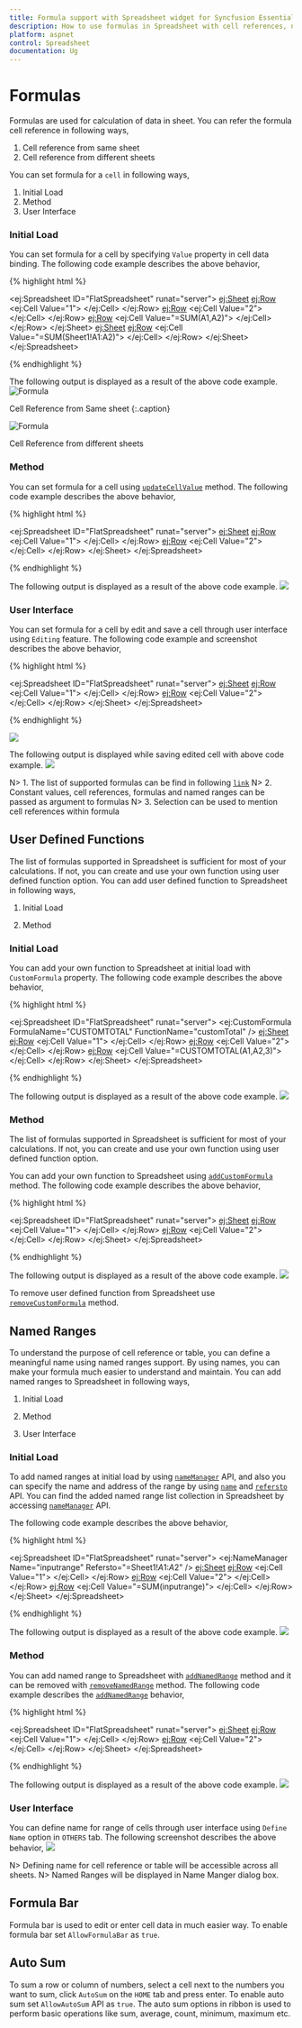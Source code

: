 ```yaml
---
title: Formula support with Spreadsheet widget for Syncfusion Essential JS
description: How to use formulas in Spreadsheet with cell references, named ranges etc.
platform: aspnet
control: Spreadsheet
documentation: Ug
---
```

# Formulas

Formulas are used for calculation of data in sheet. You can refer the formula cell reference in following ways,

1. Cell reference from same sheet
2. Cell reference from different sheets

You can set formula for a `cell` in following ways,

1. Initial Load
2. Method
3. User Interface

### Initial Load

You can set formula for a cell by specifying `Value` property in cell data binding. The following code example describes the above behavior,

{% highlight html %}

<ej:Spreadsheet ID="FlatSpreadsheet" runat="server">
        <Sheets>
                <ej:Sheet>
                    <Rows>
                        <ej:Row>
                            <Cells>
                                <ej:Cell Value="1">
                                </ej:Cell>
                            </Cells>
                        </ej:Row>
                        <ej:Row>
                            <Cells>
                                <ej:Cell Value="2">
                                </ej:Cell>
                            </Cells>
                        </ej:Row>
                        <ej:Row>
                            <Cells>
                                <ej:Cell Value="=SUM(A1,A2)">
                                </ej:Cell>
                            </Cells>
                        </ej:Row>
                    </Rows>
                </ej:Sheet>
                <ej:Sheet>
                    <Rows>
                        <ej:Row>
                            <Cells>
                                <ej:Cell Value="=SUM(Sheet1!A1:A2)">
                                </ej:Cell>
                            </Cells>
                        </ej:Row>
                    </Rows>
                </ej:Sheet>
            </Sheets> 
</ej:Spreadsheet>

{% endhighlight %}

The following output is displayed as a result of the above code example.
![Formula](Formulas_images/Formula_img6.png)

Cell Reference from Same sheet
{:.caption}

![Formula](Formulas_images/Formula_img7.png)

Cell Reference from different sheets

### Method

You can set formula for a cell using [`updateCellValue`](https://help.syncfusion.com/api/js/ejspreadsheet#methods:xledit-updatecellvalue "updateCellValue") method. The following code example describes the above behavior,

{% highlight html %}

<ej:Spreadsheet ID="FlatSpreadsheet" runat="server">
   <ClientSideEvents LoadComplete="loadComplete" />
        <Sheets>
                <ej:Sheet>
                    <Rows>
                        <ej:Row>
                            <Cells>
                                <ej:Cell Value="1">
                                </ej:Cell>
                            </Cells>
                        </ej:Row>
                        <ej:Row>
                            <Cells>
                                <ej:Cell Value="2">
                                </ej:Cell>
                            </Cells>
                        </ej:Row>
                    </Rows>
                </ej:Sheet>
            </Sheets> 
</ej:Spreadsheet>

<script type="text/javascript">
function loadComplete() {
        this.XLEdit.updateCellValue({ rowIndex: 2, colIndex: 0 }, "=SUM(A1,A2)");
    }
</script>

{% endhighlight %}

The following output is displayed as a result of the above code example.
![](Formulas_images/Formula_img1.png)

### User Interface

You can set formula for a cell by edit and save a cell through user interface using `Editing` feature. The following code example and screenshot describes the above behavior,

{% highlight html %}

<ej:Spreadsheet ID="FlatSpreadsheet" runat="server">
        <Sheets>
                <ej:Sheet>
                    <Rows>
                        <ej:Row>
                            <Cells>
                                <ej:Cell Value="1">
                                </ej:Cell>
                            </Cells>
                        </ej:Row>
                        <ej:Row>
                            <Cells>
                                <ej:Cell Value="2">
                                </ej:Cell>
                            </Cells>
                        </ej:Row>
                    </Rows>
                </ej:Sheet>
            </Sheets> 
</ej:Spreadsheet>

{% endhighlight %}

![](Formulas_images/Formula_img2.png)

The following output is displayed while saving edited cell with above code example.
![](Formulas_images/Formula_img1.png)

N> 1. The list of supported formulas can be find in following [`link`](https://help.syncfusion.com/js/calculate/supported-formulas/supported-formulas "link")
N> 2. Constant values, cell references, formulas and named ranges can be passed as argument to formulas
N> 3. Selection can be used to mention cell references within formula

## User Defined Functions

The list of formulas supported in Spreadsheet is sufficient for most of your calculations. If not, you can create and use your own function using user defined function option. You can add user defined function to Spreadsheet in following ways,

1. Initial Load

2. Method


### Initial Load

You can add your own function to Spreadsheet at initial load with `CustomFormula` property. The following code example describes the above behavior,

{% highlight html %}

<ej:Spreadsheet ID="FlatSpreadsheet" runat="server">
    <CustomFormula>
        <ej:CustomFormula FormulaName="CUSTOMTOTAL" FunctionName="customTotal" />
    </CustomFormula>
    <Sheets>
        <ej:Sheet>
            <Rows>
                <ej:Row>
                    <Cells>
                        <ej:Cell Value="1">
                        </ej:Cell>
                    </Cells>
                </ej:Row>
                <ej:Row>
                    <Cells>
                        <ej:Cell Value="2">
                        </ej:Cell>
                    </Cells>
                </ej:Row>
                <ej:Row>
                    <Cells>
                        <ej:Cell Value="=CUSTOMTOTAL(A1,A2,3)">
                        </ej:Cell>
                    </Cells>
                </ej:Row>
            </Rows>
        </ej:Sheet>
    </Sheets>
</ej:Spreadsheet>

<script type="text/javascript">
function customTotal(args) {
	var param1, param2, param3, value, excelObj = $('#FlatSpreadsheet').data("ejSpreadsheet"),
	argument = excelObj.getValueFromFormulaArg(args);
	param1 = argument["arg1"];
	param2 = argument["arg2"];
	param3 = argument["arg3"];
	value = param1 * param2 + param3;
	return value;
}
</script>
{% endhighlight %}

The following output is displayed as a result of the above code example.
![](Formulas_images/Formula_img5.png)

### Method

The list of formulas supported in Spreadsheet is sufficient for most of your calculations. If not, you can create and use your own function using user defined function option.

You can add your own function to Spreadsheet using [`addCustomFormula`](https://help.syncfusion.com/api/js/ejspreadsheet#methods:addcustomformula "addCustomFormula") method. The following code example describes the above behavior,

{% highlight html %}

<ej:Spreadsheet ID="FlatSpreadsheet" runat="server">
   <ClientSideEvents LoadComplete="loadComplete" />
        <Sheets>
                <ej:Sheet>
                    <Rows>
                        <ej:Row>
                            <Cells>
                                <ej:Cell Value="1">
                                </ej:Cell>
                            </Cells>
                        </ej:Row>
                        <ej:Row>
                            <Cells>
                                <ej:Cell Value="2">
                                </ej:Cell>
                            </Cells>
                        </ej:Row>
                    </Rows>
                </ej:Sheet>
            </Sheets> 
</ej:Spreadsheet>

<script type="text/javascript">
 function loadComplete() {
            this.addCustomFormula("CUSTOMTOTAL", "customTotal");
            this.XLEdit.updateCellValue({ rowIndex: 2, colIndex: 0 }, "=CUSTOMTOTAL(A1,A2,3)");
        }

        function customTotal(args) {
            var param1, param2, param3, value, excelObj = $('#FlatSpreadsheet').data("ejSpreadsheet"),
            argument = excelObj.getValueFromFormulaArg(args);
            param1 = argument["arg1"];
            param2 = argument["arg2"];
            param3 = argument["arg3"];
            value = param1 * param2 + param3;
            return value;
        }
</script>

{% endhighlight %}


The following output is displayed as a result of the above code example.
![](Formulas_images/Formula_img5.png)

To remove user defined function from Spreadsheet use [`removeCustomFormula`](https://help.syncfusion.com/api/js/ejspreadsheet#methods:removecustomformula "removeCustomFormula") method.

## Named Ranges

To understand the purpose of cell reference or table, you can define a meaningful name using named ranges support. By using names, you can make your formula much easier to understand and maintain. You can add named ranges to Spreadsheet in following ways,
    
1. Initial Load

2. Method

3. User Interface

### Initial Load

To add named ranges at initial load by using [`nameManager`](https://help.syncfusion.com/api/js/ejspreadsheet#members:namemanager "nameManager") API, and also you can specify the name and address of the range by using [`name`](https://help.syncfusion.com/api/js/ejspreadsheet#members:namemanager-name "name") and [`refersto`](https://help.syncfusion.com/api/js/ejspreadsheet#members:namemanager-refersto "refersto") API. You can find the added named range list collection in Spreadsheet by accessing [`nameManager`](https://help.syncfusion.com/api/js/ejspreadsheet#members:namemanager "nameManager") API.

The following code example describes the above behavior,

{% highlight html %}

<ej:Spreadsheet ID="FlatSpreadsheet" runat="server">
    <NameManagers>
        <ej:NameManager Name="inputrange" Refersto="=Sheet1!$A$1:$A$2" />
    </NameManagers>
    <Sheets>
        <ej:Sheet>
            <Rows>
                <ej:Row>
                    <Cells>
                        <ej:Cell Value="1">
                        </ej:Cell>
                    </Cells>
                </ej:Row>
                <ej:Row>
                    <Cells>
                        <ej:Cell Value="2">
                        </ej:Cell>
                    </Cells>
                </ej:Row>
                <ej:Row>
                    <Cells>
                        <ej:Cell Value="=SUM(inputrange)">
                        </ej:Cell>
                    </Cells>
                </ej:Row>
            </Rows>
        </ej:Sheet>
    </Sheets>
</ej:Spreadsheet>

{% endhighlight %}

The following output is displayed as a result of the above code example.
![](Formulas_images/Formula_img3.png)

### Method

You can add named range to Spreadsheet with [`addNamedRange`](https://help.syncfusion.com/api/js/ejspreadsheet#methods:xlribbon-addnamedrange "addNamedRange") method and it can be removed with [`removeNamedRange`](https://help.syncfusion.com/api/js/ejspreadsheet#methods:xlribbon-removenamedrange "removeNamedRange") method. The following code example describes the [`addNamedRange`](https://help.syncfusion.com/api/js/ejspreadsheet#methods:xlribbon-addnamedrange "addNamedRange") behavior,

{% highlight html %}

<ej:Spreadsheet ID="FlatSpreadsheet" runat="server">
   <ClientSideEvents LoadComplete="loadComplete" />
        <Sheets>
                <ej:Sheet>
                    <Rows>
                        <ej:Row>
                            <Cells>
                                <ej:Cell Value="1">
                                </ej:Cell>
                            </Cells>
                        </ej:Row>
                        <ej:Row>
                            <Cells>
                                <ej:Cell Value="2">
                                </ej:Cell>
                            </Cells>
                        </ej:Row>
                    </Rows>
                </ej:Sheet>
            </Sheets> 
</ej:Spreadsheet>

<script type="text/javascript">
 function loadComplete() {
        this.XLRibbon.addNamedRange("inputrange", "=Sheet1!$A$1:$A$2", "named range demo", this.getActiveSheetIndex());
        this.XLEdit.updateCellValue({rowIndex: 2, colIndex: 0}, "=SUM(inputrange)");            
    }
</script>

{% endhighlight %}

The following output is displayed as a result of the above code example.
![](Formulas_images/Formula_img3.png)

### User Interface

You can define name for range of cells through user interface using `Define Name` option in `OTHERS` tab. The following screenshot describes the above behavior,
![](Formulas_images/Formula_img4.png)

N> Defining name for cell reference or table will be accessible across all sheets.
N> Named Ranges will be displayed in Name Manger dialog box.

## Formula Bar

Formula bar is used to edit or enter cell data in much easier way. To enable formula bar set `AllowFormulaBar` as `true`.

## Auto Sum

To sum a row or column of numbers, select a cell next to the numbers you want to sum, click `AutoSum` on the `HOME` tab and press enter. To enable auto sum set `AllowAutoSum` API as `true`.
The auto sum options in ribbon is used to perform basic operations like sum, average, count, minimum, maximum etc.